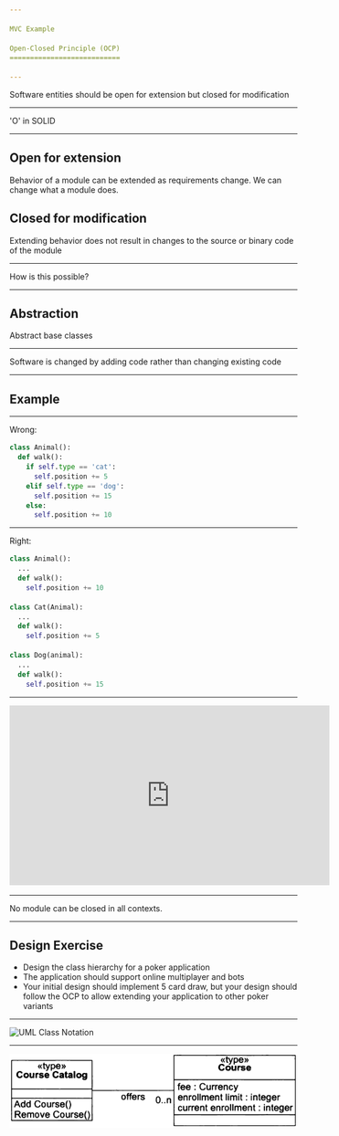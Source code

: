 ```yaml
---

MVC Example

Open-Closed Principle (OCP)
===========================

---
```


Software entities should be open for extension but closed for modification

---

'O' in SOLID

---

Open for extension
------------------

Behavior of a module can be extended as requirements change. We can change what a module does.

Closed for modification
-----------------------

Extending behavior does not result in changes to the source or binary code of the module

---

How is this possible?

---

Abstraction
-----------

Abstract base classes

---

Software is changed by adding code rather than changing existing code

---

Example
-------

---

Wrong:

```python
class Animal():
  def walk():
    if self.type == 'cat':
      self.position += 5
    elif self.type == 'dog':
      self.position += 15
    else:
      self.position += 10
```

---

Right:

```python
class Animal():
  ...
  def walk():
    self.position += 10

class Cat(Animal):
  ...
  def walk():
    self.position += 5

class Dog(animal):
  ...
  def walk():
    self.position += 15
```

---

<iframe width="560" height="315" src="https://www.youtube.com/embed/Ryhy7333mqQ" frameborder="0" allow="accelerometer; autoplay; encrypted-media; gyroscope; picture-in-picture" allowfullscreen></iframe>

---

No module can be closed in all contexts.

---

Design Exercise
---------------

- Design the class hierarchy for a poker application
- The application should support online multiplayer and bots
- Your initial design should implement 5 card draw, but your design should follow the OCP to allow extending your application to other poker variants

---

![UML Class Notation](https://upload.wikimedia.org/wikipedia/commons/thumb/4/41/BankAccount1.svg/800px-BankAccount1.svg.png)

---

![UML Class Relationships](figures/a-2.png)
